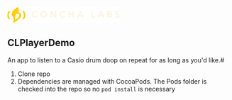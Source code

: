 ![MacDown logo](https://github.com/scottquintana/CLPlayerDemo/blob/main/ConchaLabsPlayerDemo/Images/clheader.png)
## CLPlayerDemo
An app to listen to a Casio drum doop on repeat for as long as you'd like.#

1. Clone repo
2. Dependencies are managed with CocoaPods.  The Pods folder is checked into the repo so no `pod install` is necessary
